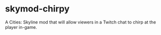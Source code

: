 # skymod-chirpy
A Cities: Skyline mod that will allow viewers in a Twitch chat to chirp at the player in-game.

